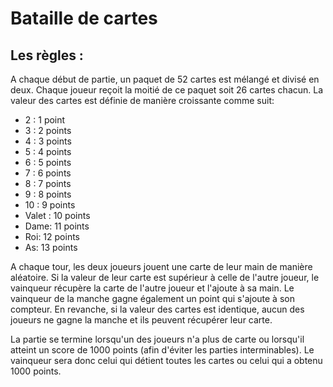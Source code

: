 # Bataille de cartes #

## Les règles : ##

A chaque début de partie, un paquet de 52 cartes est mélangé et divisé en deux. 
Chaque joueur reçoit la moitié de ce paquet soit 26 cartes chacun.
La valeur des cartes est définie de manière croissante comme suit:

- 2 : 1 point
- 3 : 2 points
- 4 : 3 points
- 5 : 4 points
- 6 : 5 points
- 7 : 6 points
- 8 : 7 points
- 9 : 8 points
- 10 : 9 points
- Valet : 10 points
- Dame: 11 points
- Roi: 12 points
- As: 13 points


A chaque tour, les deux joueurs jouent une carte de leur main de manière aléatoire.
Si la valeur de leur carte est supérieur à celle de l'autre joueur, le vainqueur récupère la carte de l'autre joueur et l'ajoute à sa main. Le vainqueur de la manche gagne également un point qui s'ajoute à son compteur.
En revanche, si la valeur des cartes est identique, aucun des joueurs ne gagne la manche et ils peuvent récupérer leur carte.

La partie se termine lorsqu'un des joueurs n'a plus de carte ou lorsqu'il atteint un score de 1000 points (afin d'éviter les parties interminables).
Le vainqueur sera donc celui qui détient toutes les cartes ou celui qui a obtenu 1000 points.
